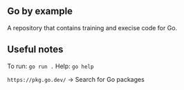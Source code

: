 ## Go by example

A repository that contains training and execise code for Go.

## Useful notes

To run: `go run .`
Help: `go help`

`https://pkg.go.dev/` -> Search for Go packages
